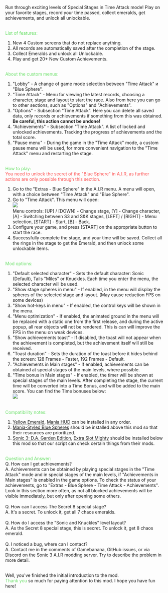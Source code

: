 Run through exciting levels of Special Stages in Time Attack mode! Play on your favorite stages, record your time passed, collect emeralds, get achievements, and unlock all unlockable.<br><br>

<font color="#6ee16c">List of features:</font><br>
1. New 4 Custom screens that do not replace anything.<br>
2. All records are automatically saved after the completion of the stage.<br>
3. Collect Emeralds and unlock all Unlockable.<br>
4. Play and get 20+ New Custom Achievements.<br><br>

<font color="#6ee16c">About the custom menus:</font><br>
1. "Lobby" - A change of game mode selection between "Time Attack" и "Blue Sphere".<br>
2. "Time Attack" - Menu for viewing the latest records, choosing a character, stage and layout to start the race. Also from here you can go to other sections, such as "Options" and "Achievements".<br>
3. "Options" - Subsection "Time Attack". Here you can delete all saved data, only records or achievements if something from this was obtained. <b>Be careful, this action cannot be undone!</b><br>
4. "Achievements" - Subsection "Time Attack". A list of locked and unlocked achievements. Tracking the progress of achievements and the total score.<br>
5. "Pause menu" - During the game in the "Time Attack" mode, a custom pause menu will be used, for more convenient navigation to the "Time Attack" menu and restarting the stage.<br><br>

<font color="#6ee16c">How to play:</font><br>
<font color="#fe4e4e">You need to unlock the secret of the "Blue Sphere" in A.I.R, as further actions are only possible through this section.</font><br>
1. Go to the "Extras - Blue Sphere" in the A.I.R menu. A menu will open, with a choice between "Time Attack" and "Blue Sphere".<br>
2. Go to "Time Attack". This menu will open:<br>
<img src="https://cdn.discordapp.com/attachments/949432560935645247/949435132077547550/IMG_1646433140.png"><br>
Menu controls: [UP] / [DOWN] - Change stage, [Y] - Change character, [A] - Switching between S3 and S&K stages, [LEFT] / [RIGHT] - Menu selection, [START] - Start, [B] - Back.<br>
3. Configure your game, and press [START] on the appropriate button to start the race.
4. Successfully complete the stage, and your time will be saved. Collect all the rings in the stage to get the Emerald, and then unlock some unlockable items.<br><br>

<font color="#6ee16c">Mod options:</font><br>
1. "Default selected character" - Sets the default character: Sonic (Default), Tails "Miles" or Knuckles. Each time you enter the menu, the selected character will be used.<br>
2. "Show stage spheres in menu" - If enabled, in the menu will display the spheres of the selected stage and layout. (May cause reduction FPS on some devices)<br>
3. "Show hot-keys in menu" - If enabled, the control keys will be shown in the menu.<br>
4. "Menu optimization" - If enabled, the animated ground in the menu will be replaced with a static one from the first release, and during the active popup, all rear objects will not be rendered. This is can will improve the FPS in the menu on weak devices.<br>
5. "Show achievements toast" - If disabled, the toast will not appear when the achievement is completed, but the achievement itself will still be received.<br>
6. "Toast duration" - Sets the duration of the toast before it hides behind the screen: 128 Frames - Faster, 192 Frames - Default.<br>
7. "Achievements in Main stages" - If enabled, achievements can be obtained at special stages of the main levels, where possible.<br>
8. "Time bonus in Main stages" - If enabled, the timer will be shown at special stages of the main levels. After completing the stage, the current time will be converted into a Time Bonus, and will be added to the main score. You can find the Time bonuses below:<br>
<img src="https://cdn.discordapp.com/attachments/949432560935645247/949437251727794197/IMG_0305014323.png"><br><br>

<font color="#6ee16c">Compatibility notes:</font><br>
1. <a href="https://gamebanana.com/mods/54326">Yellow Emerald</a>, <a href="https://gamebanana.com/mods/34350">Mania HUD</a> can be installed in any order.<br>
2. <a href="https://gamebanana.com/mods/333879">Mania-Styled Blue Spheres</a> should be installed above this mod so that their resources are prioritized.<br>
3. <a href="https://gamebanana.com/mods/151029">Sonic 3: D.A. Garden Edition</a>, <a href="https://gamebanana.com/mods/336038">Extra Slot Mighty</a> should be installed below this mod so that our script can check certain things from their mods.<br><br>

<font color="#6ee16c">Question and Answer:</font><br>
Q. How can I get achievements?<br>
A. Achievements can be obtained by playing special stages in the "Time Attack" mode and in special stages of the main levels, if "Achievements in Main stages" is enabled in the game options. To check the status of your achievements, go to "Extras - Blue Sphere - Time Attack - Achievements". Look in this section more often, as not all blocked achievements will be visible immediately, but only after opening some others.<br><br>
Q. How can I access The Secret 8 special stage?<br>
A. It's a secret. To unlock it, get all 7 chaos emeralds.<br><br>
Q. How do I access the "Sonic and Knuckles" level layout?<br>
A. As the Secret 8 special stage, this is secret. To unlock it, get 8 chaos emerald.<br><br>
Q. I noticed a bug, where can I contact?<br>
A. Contact me in the comments of Gamebanana, GitHub issues, or via Discord on the Sonic 3 A.I.R modding server. Try to describe the problem in more detail.<br><br>

Well, you've finished the initial introduction to the mod.<br><font color="#6ee16c">Thank you</font> so much for paying attention to this mod. I hope you have fun here!